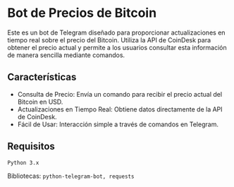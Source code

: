 # Bot de Precios de Bitcoin

Este es un bot de Telegram diseñado para proporcionar actualizaciones en tiempo real sobre el precio del Bitcoin. Utiliza la API de CoinDesk para obtener el precio actual y permite a los usuarios consultar esta información de manera sencilla mediante comandos.

## Características

- Consulta de Precio: Envía un comando para recibir el precio actual del Bitcoin en USD.
- Actualizaciones en Tiempo Real: Obtiene datos directamente de la API de CoinDesk.
- Fácil de Usar: Interacción simple a través de comandos en Telegram.

## Requisitos

``Python 3.x``

Bibliotecas: ``python-telegram-bot, requests``
